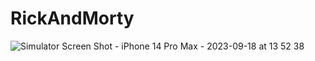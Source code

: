# RickAndMorty

![Simulator Screen Shot - iPhone 14 Pro Max - 2023-09-18 at 13 52 38](https://github.com/clement89/RickAndMorty/assets/11992113/355349d0-b4bf-4e2f-907b-01f5e6a751e1)

